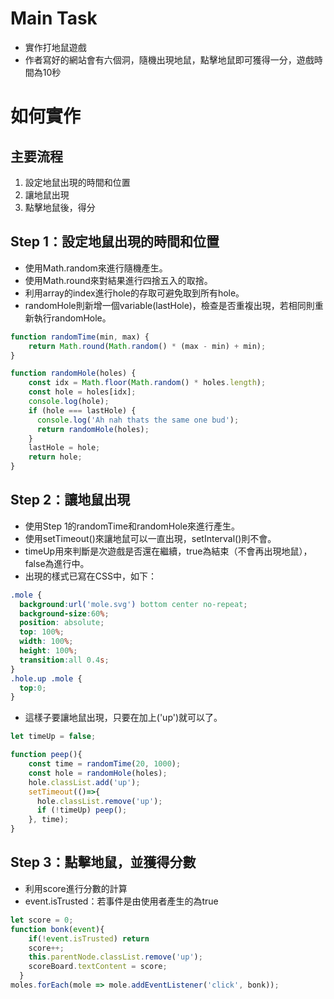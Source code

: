 # Main Task
* 實作打地鼠遊戲
* 作者寫好的網站會有六個洞，隨機出現地鼠，點擊地鼠即可獲得一分，遊戲時間為10秒

# 如何實作
## 主要流程
1. 設定地鼠出現的時間和位置
2. 讓地鼠出現
3. 點擊地鼠後，得分

## Step 1：設定地鼠出現的時間和位置
* 使用Math.random來進行隨機產生。
* 使用Math.round來對結果進行四捨五入的取捨。
* 利用array的index進行hole的存取可避免取到所有hole。
* randomHole則新增一個variable(lastHole)，檢查是否重複出現，若相同則重新執行randomHole。
```javascript
function randomTime(min, max) {
    return Math.round(Math.random() * (max - min) + min);
}

function randomHole(holes) {
    const idx = Math.floor(Math.random() * holes.length);
    const hole = holes[idx];
    console.log(hole);
    if (hole === lastHole) {
      console.log('Ah nah thats the same one bud');
      return randomHole(holes);
    }
    lastHole = hole;
    return hole;
}
```

## Step 2：讓地鼠出現
* 使用Step 1的randomTime和randomHole來進行產生。
* 使用setTimeout()來讓地鼠可以一直出現，setInterval()則不會。
* timeUp用來判斷是次遊戲是否還在繼續，true為結束（不會再出現地鼠），false為進行中。
* 出現的樣式已寫在CSS中，如下：
```CSS
.mole {
  background:url('mole.svg') bottom center no-repeat;
  background-size:60%;
  position: absolute;
  top: 100%;
  width: 100%;
  height: 100%;
  transition:all 0.4s;
}
.hole.up .mole {
  top:0;
}
```
* 這樣子要讓地鼠出現，只要在加上('up')就可以了。
```javascript
let timeUp = false;

function peep(){
    const time = randomTime(20, 1000);
    const hole = randomHole(holes);
    hole.classList.add('up');
    setTimeout(()=>{
      hole.classList.remove('up');
      if (!timeUp) peep();
    }, time);
}
```

## Step 3：點擊地鼠，並獲得分數
* 利用score進行分數的計算
* event.isTrusted：若事件是由使用者產生的為true
```javascript
let score = 0;
function bonk(event){
    if(!event.isTrusted) return
    score++;
    this.parentNode.classList.remove('up');
    scoreBoard.textContent = score;
  }
moles.forEach(mole => mole.addEventListener('click', bonk));
```